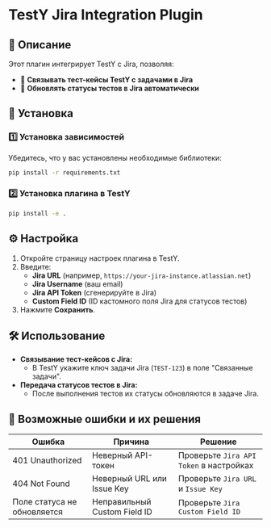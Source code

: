 # TestY Jira Integration Plugin

## 📌 Описание

Этот плагин интегрирует TestY с Jira, позволяя:

- 📎 **Связывать тест-кейсы TestY с задачами в Jira**
- 🔄 **Обновлять статусы тестов в Jira автоматически**

## 🚀 Установка

### 1️⃣ Установка зависимостей

Убедитесь, что у вас установлены необходимые библиотеки:

```sh
pip install -r requirements.txt
```

### 2️⃣ Установка плагина в TestY

```sh
pip install -e .
```

## ⚙️ Настройка

1. Откройте страницу настроек плагина в TestY.
2. Введите:
   - **Jira URL** (например, `https://your-jira-instance.atlassian.net`)
   - **Jira Username** (ваш email)
   - **Jira API Token** (сгенерируйте в Jira)
   - **Custom Field ID** (ID кастомного поля Jira для статусов тестов)
3. Нажмите **Сохранить**.

## 🛠 Использование

- **Связывание тест-кейсов с Jira:**
  - В TestY укажите ключ задачи Jira (`TEST-123`) в поле "Связанные задачи".
- **Передача статусов тестов в Jira:**
  - После выполнения тестов их статусы обновляются в задаче Jira.

## 🐞 Возможные ошибки и их решения

| Ошибка                      | Причина                      | Решение                                 |
| --------------------------- | ---------------------------- | --------------------------------------- |
| 401 Unauthorized            | Неверный API-токен           | Проверьте `Jira API Token` в настройках |
| 404 Not Found               | Неверный URL или Issue Key   | Проверьте `Jira URL` и `Issue Key`      |
| Поле статуса не обновляется | Неправильный Custom Field ID | Проверьте `Jira Custom Field ID`        |
